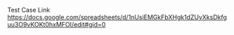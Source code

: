 Test Case Link
https://docs.google.com/spreadsheets/d/1nUsiEMGkFbXHgk1dZUvXksDkfguu3O9vKOKt0hxMFOI/edit#gid=0
